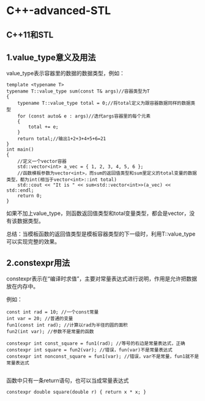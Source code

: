# C++-advanced-STL
## C++11和STL
## **1.value_type意义及用法**
value_type表示容器里的数据的数据类型，例如：
```
template <typename T>
typename T::value_type sum(const T& args)//容器类型为T
{
	typename T::value_type total = 0;//将total定义为跟容器数据同样的数据类型
	for (const auto& e : args)//迭代args容器里的每个元素
	{
		total += e;
	}
	return total;//输出1+2+3+4+5+6=21
}
int main()
{ 
    //定义一个vector容器
	std::vector<int> a_vec = { 1, 2, 3, 4, 5, 6 };
    //函数模板参数为vector<int>，而sum的返回值类型和sum里定义的total变量的数据类型，都为int(相当于vector<int>::int total)
	std::cout << "It is " << sum<std::vector<int>>(a_vec) << std::endl;
	return 0;
}
```

如果不加上value_type，则函数返回值类型和total变量类型，都会是vector<int>，没有该数据类型。
    
总结：当模板函数的返回值类型是模板容器类型的下一级时，利用T::value_type可以实现完整的效果。

## **2.constexpr用法**

constexpr表示在“编译时求值”，主要对常量表达式进行说明，作用是允许把数据放在内存中。

例如：
```
const int rad = 10; //一个const常量
int var = 20; //普通的变量
fun1(const int rad); //计算以rad为半径的圆的面积
fun2(int var); //参数不是常量的函数
    
constexpr int const_square = fun1(rad); //等号的右边是常量表达式，正确
constexpr int square = fun2(var); //错误，fun(var)不是常量表达式
constexpr int nonconst_square = fun1(var); //错误，var不是常量，fun1就不是常量表达式
    
```
    
函数中只有一条return语句，也可以当成常量表达式

` constexpr double square(double r) { return x * x; } `
    
